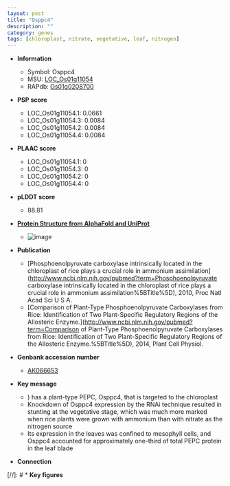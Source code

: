 ```yaml
---
layout: post
title: "Osppc4"
description: ""
category: genes
tags: [chloroplast, nitrate, vegetative, leaf, nitrogen]
---
```


* **Information**  
    + Symbol: Osppc4  
    + MSU: [LOC_Os01g11054](http://rice.plantbiology.msu.edu/cgi-bin/ORF_infopage.cgi?orf=LOC_Os01g11054)  
    + RAPdb: [Os01g0208700](http://rapdb.dna.affrc.go.jp/viewer/gbrowse_details/irgsp1?name=Os01g0208700)  

* **PSP score**  
    + LOC_Os01g11054.1: 0.0661 
    + LOC_Os01g11054.3: 0.0084 
    + LOC_Os01g11054.2: 0.0084 
    + LOC_Os01g11054.4: 0.0084 

* **PLAAC score**  
    + LOC_Os01g11054.1: 0 
    + LOC_Os01g11054.3: 0 
    + LOC_Os01g11054.2: 0 
    + LOC_Os01g11054.4: 0 

* **pLDDT score**
    + 88.81

* **[Protein Structure from AlphaFold and UniProt](https://www.uniprot.org/uniprotkb/Q5QNA5/entry#structure)**
    + ![image](https://ricepsp.github.io/images/Q5/AF-Q5QNA5-F1.png)

* **Publication**  
    + [Phosphoenolpyruvate carboxylase intrinsically located in the chloroplast of rice plays a crucial role in ammonium assimilation](http://www.ncbi.nlm.nih.gov/pubmed?term=Phosphoenolpyruvate carboxylase intrinsically located in the chloroplast of rice plays a crucial role in ammonium assimilation%5BTitle%5D), 2010, Proc Natl Acad Sci U S A.
    + [Comparison of Plant-Type Phosphoenolpyruvate Carboxylases from Rice: Identification of Two Plant-Specific Regulatory Regions of the Allosteric Enzyme.](http://www.ncbi.nlm.nih.gov/pubmed?term=Comparison of Plant-Type Phosphoenolpyruvate Carboxylases from Rice: Identification of Two Plant-Specific Regulatory Regions of the Allosteric Enzyme.%5BTitle%5D), 2014, Plant Cell Physiol.

* **Genbank accession number**  
    + [AK066653](http://www.ncbi.nlm.nih.gov/nuccore/AK066653)

* **Key message**  
    + ) has a plant-type PEPC, Osppc4, that is targeted to the chloroplast
    + Knockdown of Osppc4 expression by the RNAi technique resulted in stunting at the vegetative stage, which was much more marked when rice plants were grown with ammonium than with nitrate as the nitrogen source
    + Its expression in the leaves was confined to mesophyll cells, and Osppc4 accounted for approximately one-third of total PEPC protein in the leaf blade

* **Connection**  

[//]: # * **Key figures**  


